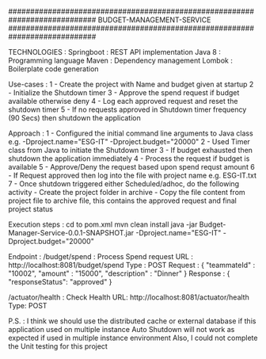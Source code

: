 ############################################################################
                    BUDGET-MANAGEMENT-SERVICE 
############################################################################ 

TECHNOLOGIES : 
    Springboot : REST API implementation
    Java 8 : Programming language
    Maven :  Dependency management
    Lombok : Boilerplate code generation

Use-cases :
  1 - Create the project with Name and budget given at startup
  2 - Initialize the Shutdown timer
  3 - Approve the spend request if budget available otherwise deny
  4 - Log each approved request and reset the shutdown timer
  5 - If no requests approved in Shutdown timer frequency (90 Secs) then shutdown the application

Approach : 
  1 - Configured the initial command line arguments to Java class 
      e.g. -Dproject.name="ESG-IT" -Dproject.budget="20000"
  2 - Used Timer class from Java to initiate the Shutdown timer
  3 - If budget exhausted then shutdown the application immediately
  4 - Process the request if budget is available
  5 - Approve/Deny the request   based upon spend requst amount
  6 - If Request approved then log into the file with project name 
      e.g. ESG-IT.txt
  7 - Once shutdown triggered either Scheduled/adhoc, do the following activity
      - Create the project folder in archive
      - Copy the file content from project file to archive file, this contains the approved request and final project status

Execution steps :
 cd to pom.xml
 mvn clean install
 java -jar Budget-Manager-Service-0.0.1-SNAPSHOT.jar -Dproject.name="ESG-IT" -Dproject.budget="20000"

Endpoint :
/budget/spend : Process Spend request
    URL : http://localhost:8081/budget/spend
    Type : POST
    Request :
       {
        "teammateId" : "10002",
        "amount" : "15000",
        "description" : "Dinner"
       }
     Response : 
     {
         "responseStatus": "approved"
     }

/actuator/health : Check Health 
    URL:  http://localhost:8081/actuator/health
    Type:  POST
    
P.S. : I think we should use the distributed cache or external database if this application used on multiple instance
 Auto Shutdown will not work as expected if used in multiple instance environment
 Also, I could not complete the Unit testing for this project
